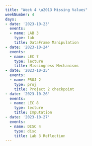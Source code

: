 ```yaml
---
title: "Week 4 \u2013 Missing Values"
weekNumber: 4
days:
- date: '2023-10-23'
  events:
  - name: LAB 3
    type: lab
    title: DataFrame Manipulation
- date: '2023-10-24'
  events:
  - name: LEC 7
    type: lecture
    title: Missingness Mechanisms
- date: '2023-10-25'
  events:
  - name: PROJ 2
    type: proj
    title: Project 2 checkpoint
- date: '2023-10-26'
  events:
  - name: LEC 8
    type: lecture
    title: Imputation
- date: '2023-10-27'
  events:
  - name: DISC 4
    type: disc
    title: Lab 3 Reflection
---
```

